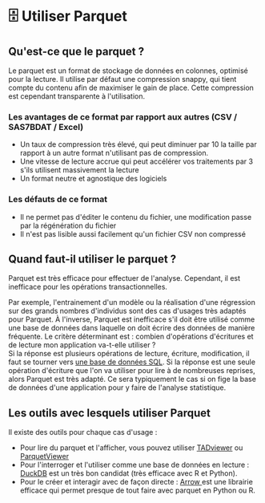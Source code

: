 # 🗄 Utiliser Parquet

## Qu'est-ce que le parquet ?

Le parquet est un format de stockage de données en colonnes, optimisé pour la lecture. Il utilise par défaut une compression snappy, qui tient compte du contenu afin de maximiser le gain de place. Cette compression est cependant transparente à l'utilisation.

### Les avantages de ce format par rapport aux autres (CSV / SAS7BDAT / Excel)

* Un taux de compression très élevé, qui peut diminuer par 10 la taille par rapport à un autre format n'utilisant pas de compression.
* Une vitesse de lecture accrue qui peut accélérer vos traitements par 3 s'ils utilisent massivement la lecture
* Un format neutre et agnostique des logiciels

### Les défauts de ce format

* Il ne permet pas d'éditer le contenu du fichier, une modification passe par la régénération du fichier
* Il n'est pas lisible aussi facilement qu'un fichier CSV non compressé

## Quand faut-il utiliser le parquet ?

Parquet est très efficace pour effectuer de l'analyse. Cependant, il est inefficace pour les opérations transactionnelles.&#x20;

Par exemple, l'entrainement d'un modèle ou la réalisation d'une régression sur des grands nombres d'individus sont des cas d'usages très adaptés pour Parquet. À l'inverse, Parquet est inefficace s'il doit être utilisé comme une base de données dans laquelle on doit écrire des données de manière fréquente. Le critère déterminant est : combien d'opérations d'écritures et de lecture mon application va-t-elle utiliser ?\
Si la réponse est plusieurs opérations de lecture, écriture, modification, il faut se tourner vers [une base de données SQL](sql/). Si la réponse est une seule opération d'écriture que l'on va utiliser pour lire à de nombreuses reprises, alors Parquet est très adapté. Ce sera typiquement le cas si on fige la base de données d'une application pour y faire de l'analyse statistique.

## Les outils avec lesquels utiliser Parquet

Il existe des outils pour chaque cas d'usage :&#x20;

* Pour lire du parquet et l'afficher, vous pouvez utiliser [TADviewer](https://www.tadviewer.com/) ou [ParquetViewer](https://github.com/mukunku/ParquetViewer)
* Pour l'interroger et l'utiliser comme une base de données en lecture : [DuckDB](duckdb/) est un très bon candidat (très efficace avec R et Python).
* Pour le créer et interagir avec de façon directe : [Arrow ](https://arrow.apache.org/docs/python/parquet.html)est une librairie efficace qui permet presque de tout faire avec parquet en Python ou R.

